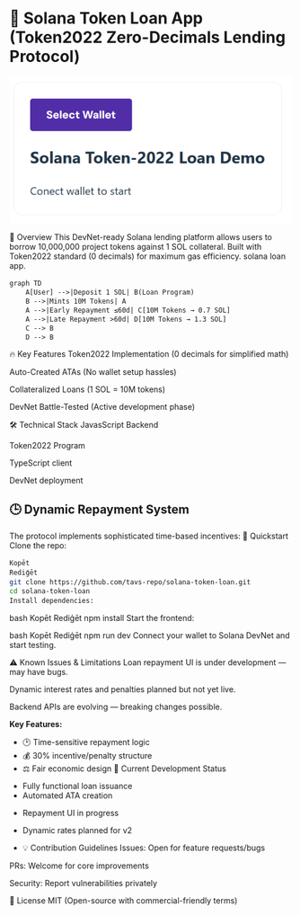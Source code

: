 # 🚀 Solana Token Loan App (Token2022 Zero-Decimals Lending Protocol)

![Apraksts](STLD.png)

🌟 Overview
This DevNet-ready Solana lending platform allows users to borrow 10,000,000 project tokens against 1 SOL collateral. Built with Token2022 standard (0 decimals) for maximum gas efficiency.
solana loan app. 


```mermaid
graph TD
    A[User] -->|Deposit 1 SOL| B(Loan Program)
    B -->|Mints 10M Tokens| A
    A -->|Early Repayment ≤60d| C[10M Tokens → 0.7 SOL]
    A -->|Late Repayment >60d| D[10M Tokens → 1.3 SOL]
    C --> B
    D --> B
```

🔥 Key Features
Token2022 Implementation (0 decimals for simplified math)

Auto-Created ATAs (No wallet setup hassles)

Collateralized Loans (1 SOL = 10M tokens)

DevNet Battle-Tested (Active development phase)

🛠 Technical Stack
JavasScript Backend

Token2022 Program

TypeScript client

DevNet deployment

## 🕒 Dynamic Repayment System

The protocol implements sophisticated time-based incentives:
🏁 Quickstart
Clone the repo:

```bash
Kopēt
Rediģēt
git clone https://github.com/tavs-repo/solana-token-loan.git
cd solana-token-loan
Install dependencies:
```
bash
Kopēt
Rediģēt
npm install
Start the frontend:

bash
Kopēt
Rediģēt
npm run dev
Connect your wallet to Solana DevNet and start testing.

⚠️ Known Issues & Limitations
Loan repayment UI is under development — may have bugs.

Dynamic interest rates and penalties planned but not yet live.

Backend APIs are evolving — breaking changes possible.

**Key Features:**
- 🕑 Time-sensitive repayment logic
- 💰 30% incentive/penalty structure
- ⚖️ Fair economic design
🚧 Current Development Status

+ Fully functional loan issuance
+ Automated ATA creation
- Repayment UI in progress
- Dynamic rates planned for v2

- 💡 Contribution Guidelines
Issues: Open for feature requests/bugs

PRs: Welcome for core improvements

Security: Report vulnerabilities privately

📜 License
MIT (Open-source with commercial-friendly terms)
